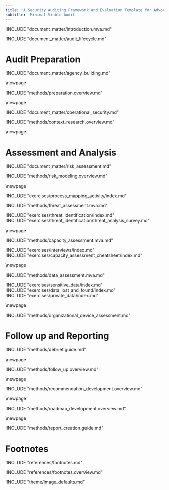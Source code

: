 ```yaml
---
title: 'A Security Auditing Framework and Evaluation Template for Advocacy Groups'
subtitle: 'Minimal Viable Audit'
---
```

<!-- Introduction -->

!INCLUDE "document_matter/introduction.mva.md"

<!-- Audit Lifecyce -->

!INCLUDE "document_matter/audit_lifecycle.md"


# Audit Preparation
<!-- Agency Building -->

!INCLUDE "document_matter/agency_building.md"

\newpage

<!-- Audit Prep-->

!INCLUDE "methods/preparation.overview.md"


\newpage

<!-- Operational Security -->

!INCLUDE "document_matter/operational_security.md"

<!-- Context Research-->

!INCLUDE "methods/context_research.overview.md"

\newpage

# Assessment and Analysis
<!-- Risk Modeling -->

!INCLUDE "document_matter/risk_assessment.md"

!INCLUDE "methods/risk_modeling.overview.md"

\newpage

<div class="boxtext">
!INCLUDE "exercises/process_mapping_activity/index.md"
</div>

<!-- Threat Assessment -->

!INCLUDE "methods/threat_assessment.mva.md"

<div class="boxtext">
!INCLUDE "exercises/threat_identification/index.md"
</div>
<div class="boxtext">
!INCLUDE "exercises/threat_identification/threat_analysis_survey.md"
</div>

\newpage

<!-- Capacity Assessment -->

!INCLUDE "methods/capacity_assessment.mva.md"

<div class="boxtext">
!INCLUDE "exercises/interviews/index.md"
</div>

<div class="boxtext">
!INCLUDE "exercises/capacity_assessment_cheatsheet/index.md"
</div>

\newpage

<!-- Data Mapping (Information mapping)--> 

!INCLUDE "methods/data_assessment.mva.md"

<div class="boxtext">
!INCLUDE "exercises/sensitive_data/index.md"
</div>

<div class="boxtext">
!INCLUDE "exercises/data_lost_and_found/index.md"
</div>

<div class="boxtext">
!INCLUDE "exercises/private_data/index.md"
</div>

\newpage

<!-- Organisational Device Assessment -->

!INCLUDE "methods/organizational_device_assessment.md"

# Follow up and Reporting

<!-- Debrief -->

!INCLUDE "methods/debrief.guide.md"

\newpage

<!-- Follow Up -->

!INCLUDE "methods/follow_up.overview.md"

\newpage

<!-- Recommendation Development -->

!INCLUDE "methods/recommendation_development.overview.md"

\newpage
<!-- Roadmap Development -->

!INCLUDE "methods/roadmap_development.overview.md"

\newpage
<!-- Reporting Creation -->

!INCLUDE "methods/report_creation.guide.md"


# Footnotes

<!-- Load Footnotes -->
!INCLUDE "references/footnotes.md"

<!-- Update Footnotes for overview -->
!INCLUDE "references/footnotes.overview.md"

<!-- Load Default Images -->
!INCLUDE "theme/image_defaults.md"



